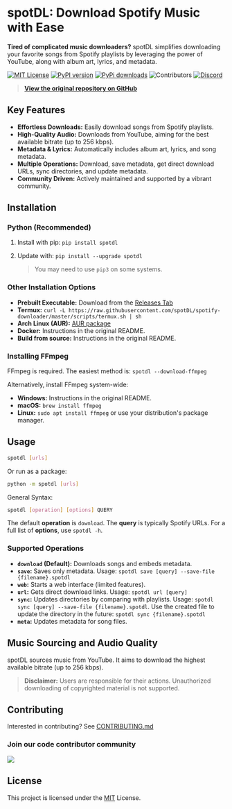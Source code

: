 # spotDL: Download Spotify Music with Ease

**Tired of complicated music downloaders?** spotDL simplifies downloading your favorite songs from Spotify playlists by leveraging the power of YouTube, along with album art, lyrics, and metadata.

[![MIT License](https://img.shields.io/github/license/spotdl/spotify-downloader?color=44CC11&style=flat-square)](https://github.com/spotDL/spotify-downloader/blob/master/LICENSE)
[![PyPI version](https://img.shields.io/pypi/pyversions/spotDL?color=%2344CC11&style=flat-square)](https://pypi.org/project/spotdl/)
[![PyPi downloads](https://img.shields.io/pypi/dw/spotDL?label=downloads@pypi&color=344CC11&style=flat-square)](https://pypi.org/project/spotdl/)
![Contributors](https://img.shields.io/github/contributors/spotDL/spotify-downloader?style=flat-square)
[![Discord](https://img.shields.io/discord/771628785447337985?label=discord&logo=discord&style=flat-square)](https://discord.gg/xCa23pwJWY)

> **[View the original repository on GitHub](https://github.com/spotDL/spotify-downloader)**

## Key Features

*   **Effortless Downloads:** Easily download songs from Spotify playlists.
*   **High-Quality Audio:** Downloads from YouTube, aiming for the best available bitrate (up to 256 kbps).
*   **Metadata & Lyrics:** Automatically includes album art, lyrics, and song metadata.
*   **Multiple Operations:** Download, save metadata, get direct download URLs, sync directories, and update metadata.
*   **Community Driven:** Actively maintained and supported by a vibrant community.

## Installation

### Python (Recommended)

1.  Install with pip: `pip install spotdl`
2.  Update with: `pip install --upgrade spotdl`

    >  You may need to use `pip3` on some systems.

### Other Installation Options

*   **Prebuilt Executable:** Download from the [Releases Tab](https://github.com/spotDL/spotify-downloader/releases)
*   **Termux:** `curl -L https://raw.githubusercontent.com/spotDL/spotify-downloader/master/scripts/termux.sh | sh`
*   **Arch Linux (AUR):** [AUR package](https://aur.archlinux.org/packages/spotdl/)
*   **Docker:** Instructions in the original README.
*   **Build from source:** Instructions in the original README.

### Installing FFmpeg

FFmpeg is required. The easiest method is: `spotdl --download-ffmpeg`

Alternatively, install FFmpeg system-wide:

*   **Windows:** Instructions in the original README.
*   **macOS:** `brew install ffmpeg`
*   **Linux:** `sudo apt install ffmpeg` or use your distribution's package manager.

## Usage

```sh
spotdl [urls]
```

Or run as a package:

```sh
python -m spotdl [urls]
```

General Syntax:

```sh
spotdl [operation] [options] QUERY
```

The default **operation** is `download`. The **query** is typically Spotify URLs.  For a full list of **options**, use `spotdl -h`.

### Supported Operations

*   **`download` (Default):** Downloads songs and embeds metadata.
*   **`save`:** Saves only metadata. Usage: `spotdl save [query] --save-file {filename}.spotdl`
*   **`web`:** Starts a web interface (limited features).
*   **`url`:** Gets direct download links. Usage: `spotdl url [query]`
*   **`sync`:** Updates directories by comparing with playlists. Usage: `spotdl sync [query] --save-file {filename}.spotdl`. Use the created file to update the directory in the future: `spotdl sync {filename}.spotdl`
*   **`meta`:** Updates metadata for song files.

## Music Sourcing and Audio Quality

spotDL sources music from YouTube.  It aims to download the highest available bitrate (up to 256 kbps).

> **Disclaimer:** Users are responsible for their actions. Unauthorized downloading of copyrighted material is not supported.

## Contributing

Interested in contributing?  See [CONTRIBUTING.md](docs/CONTRIBUTING.md)

### Join our code contributor community

<a href="https://github.com/spotDL/spotify-downloader/graphs/contributors">
  <img class="dark-light" src="https://contrib.rocks/image?repo=spotDL/spotify-downloader&anon=0&columns=25&max=100&r=true" />
</a>

## License

This project is licensed under the [MIT](/LICENSE) License.